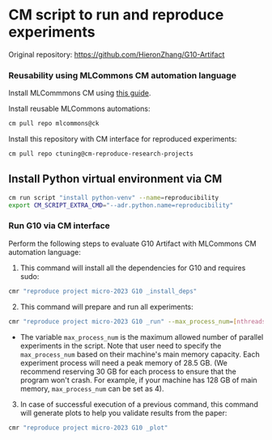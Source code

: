 # CM script to run and reproduce experiments

Original repository: https://github.com/HieronZhang/G10-Artifact


### Reusability using MLCommons CM automation language

Install MLCommmons CM using [this guide](https://github.com/mlcommons/ck/blob/master/docs/installation.md).

Install reusable MLCommons automations: 

```bash
cm pull repo mlcommons@ck
```

Install this repository with CM interface for reproduced experiments:
```bash
cm pull repo ctuning@cm-reproduce-research-projects
```

## Install Python virtual environment via CM

```bash
cm run script "install python-venv" --name=reproducibility
export CM_SCRIPT_EXTRA_CMD="--adr.python.name=reproducibility"
```

### Run G10 via CM interface

Perform the following steps to evaluate G10 Artifact with MLCommons CM automation language:

1) This command will install all the dependencies for G10 and requires sudo:

```bash
cmr "reproduce project micro-2023 G10 _install_deps"
```

2) This command will prepare and run all experiments:

```bash
cmr "reproduce project micro-2023 G10 _run" --max_process_num=[nthreads]
```

- The variable `max_process_num` is the maximum allowed number of parallel experiments in the script. Note that user need to specify the `max_process_num` based on their machine's main memory capacity. Each experiment process will need a peak memory of 28.5 GB. (We recommend reserving 30 GB for each process to ensure that the program won't crash. For example, if your machine has 128 GB of main memory, `max_process_num` can be set as 4).

3) In case of successful execution of a previous command, this command will generate plots to help you validate results from the paper:

```bash
cmr "reproduce project micro-2023 G10 _plot"
```

